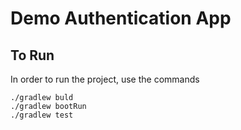 # Demo Authentication App

## To Run

In order to run the project, use the commands

``` shell
./gradlew buld
./gradlew bootRun
./gradlew test
```
